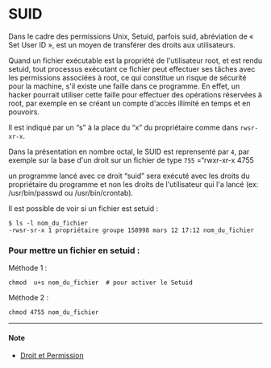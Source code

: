 # SUID
Dans le cadre des permissions Unix, Setuid, parfois suid, abréviation de « Set User ID », est un moyen de transférer 
des droits aux utilisateurs.

Quand un fichier exécutable est la propriété de l'utilisateur root, et est rendu setuid, tout processus exécutant ce 
fichier peut effectuer ses tâches avec les permissions associées à root, ce qui constitue un risque de sécurité pour la 
machine, s'il existe une faille dans ce programme. En effet, un hacker pourrait utiliser cette faille pour effectuer 
des opérations réservées à root, par exemple en se créant un compte d'accès illimité en temps et en pouvoirs.


Il est indiqué par un “s” à la place du “x” du propriétaire comme dans ``rwsr-xr-x``.

Dans la présentation en nombre octal, le SUID est reprensenté par ``4``, par exemple sur la base 
d'un droit sur un fichier de type ``755`` =“rwxr-xr-x 4755

un programme lancé avec ce droit “suid” sera exécuté avec les droits du propriétaire du programme et non les droits de 
l'utilisateur qui l'a lancé (ex: /usr/bin/passwd ou /usr/bin/crontab).


Il est possible de voir si un fichier est setuid :
```
$ ls -l nom_du_fichier
-rwsr-sr-x 1 propriétaire groupe 158998 mars 12 17:12 nom_du_fichier
```

### Pour mettre un fichier en setuid :

Méthode 1 :

``chmod  u+s nom_du_fichier  # pour activer le Setuid``

Méthode 2 :

``chmod 4755 nom_du_fichier``

______________________

#### Note

- [Droit et Permission](https://github.com/morganoconnor-hp/documentary/blob/main/CYBERSECURITE/LECADREJURIDIQUE.md)
